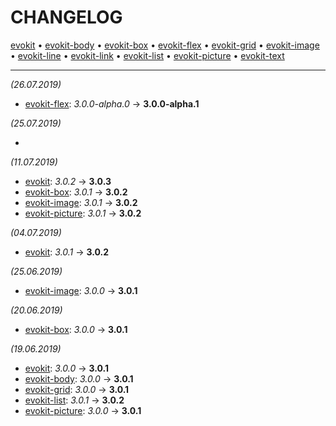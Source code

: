 [evokit]: packages/evokit/CHANGELOG.md
[evokit-body]: packages/evokit-body/CHANGELOG.md
[evokit-box]: packages/evokit-box/CHANGELOG.md
[evokit-flex]: packages/evokit-flex/CHANGELOG.md
[evokit-grid]: packages/evokit-grid/CHANGELOG.md
[evokit-image]: packages/evokit-image/CHANGELOG.md
[evokit-line]: packages/evokit-line/CHANGELOG.md
[evokit-link]: packages/evokit-link/CHANGELOG.md
[evokit-list]: packages/evokit-list/CHANGELOG.md
[evokit-picture]: packages/evokit-picture/CHANGELOG.md
[evokit-text]: packages/evokit-text/CHANGELOG.md

# CHANGELOG

[evokit] • [evokit-body] • [evokit-box] • [evokit-flex] • [evokit-grid] • [evokit-image] • [evokit-line] • [evokit-link] • [evokit-list] • [evokit-picture] • [evokit-text]

---

*(26.07.2019)*

- [evokit-flex]: _3.0.0-alpha.0_ → **3.0.0-alpha.1**

*(25.07.2019)*

- [evokit-flex]: **3.0.0-alpha.0**

*(11.07.2019)*

- [evokit]: _3.0.2_ → **3.0.3**
- [evokit-box]: _3.0.1_ → **3.0.2**
- [evokit-image]: _3.0.1_ → **3.0.2**
- [evokit-picture]: _3.0.1_ → **3.0.2**

*(04.07.2019)*

- [evokit]: _3.0.1_ → **3.0.2**

*(25.06.2019)*

- [evokit-image]: _3.0.0_ → **3.0.1**

*(20.06.2019)*

- [evokit-box]: _3.0.0_ → **3.0.1**

*(19.06.2019)*

- [evokit]: _3.0.0_ → **3.0.1**
- [evokit-body]: _3.0.0_ → **3.0.1**
- [evokit-grid]: _3.0.0_ → **3.0.1**
- [evokit-list]: _3.0.1_ → **3.0.2**
- [evokit-picture]: _3.0.0_ → **3.0.1**
